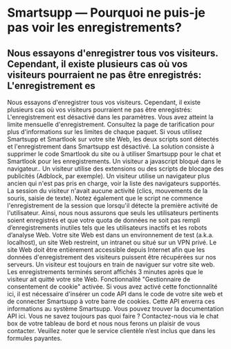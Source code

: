 # Smartsupp — Pourquoi ne puis-je pas voir les enregistrements?
## Nous essayons d'enregistrer tous vos visiteurs. Cependant, il existe plusieurs cas où vos visiteurs pourraient ne pas être enregistrés: L'enregistrement es
Nous essayons d'enregistrer tous vos visiteurs. Cependant, il existe plusieurs cas où vos visiteurs pourraient ne pas être enregistrés:
L'enregistrement est désactivé dans les paramètres. 
Vous avez atteint la limite mensuelle d'enregistrement. Consultez la page de tarification pour plus d'informations sur les limites de chaque paquet.
Si vous utilisez Smartsupp et Smartlook sur votre site Web, les deux scripts sont détectés et l'enregistrement dans Smartsupp est désactivé. La solution consiste à supprimer le code Smartlook du site ou à utiliser Smartsupp pour le chat et Smartlook pour les enregistrements.
Un visiteur a javascript bloqué dans le navigateur..
Un visiteur utilise des extensions ou des scripts de blocage des publicités (Adblock, par exemple).
Un visiteur utilise un navigateur plus ancien qui n'est pas pris en charge, voir la liste des navigateurs supportés.
La session du visiteur n'avait aucune activité (clics, mouvements de la souris, saisie de texte). Notez également que le script ne commence l'enregistrement de la session que lorsqu'il détecte la première activité de l'utilisateur. Ainsi, nous nous assurons que seuls les utilisateurs pertinents soient enregistrés et que votre quota de données ne soit pas rempli d’enregistrements inutiles tels que les utilisateurs inactifs et les robots d’analyse Web.
Votre site Web est dans un environnement de test (a.k.a. localhost), un site Web restreint, un intranet ou situé sur un VPN privé. Le site Web doit être entièrement accessible depuis Internet afin que les données d'enregistrement des visiteurs puissent être récupérées sur nos serveurs.
Un visiteur est toujours en train de naviguer sur votre site web. Les enregistrements terminés seront affichés 3 minutes après que le visiteur ait quitté votre site Web.
Fonctionnalité "Gestionnaire de consentement de cookie" activée. Si vous avez activé cette fonctionnalité ici, il est nécessaire d'insérer un code API dans le code de votre site web et de connecter Smartsupp à votre barre de cookies. Cette API enverra ces informations au système Smartsupp. Vous pouvez trouver la documentation API ici.
Vous ne savez toujours pas quoi faire ? Contactez-nous via le chat box de votre tableau de bord et nous nous ferons un plaisir de vous contacter. Veuillez noter que le service clientèle n’est inclus que dans les formules payantes.

